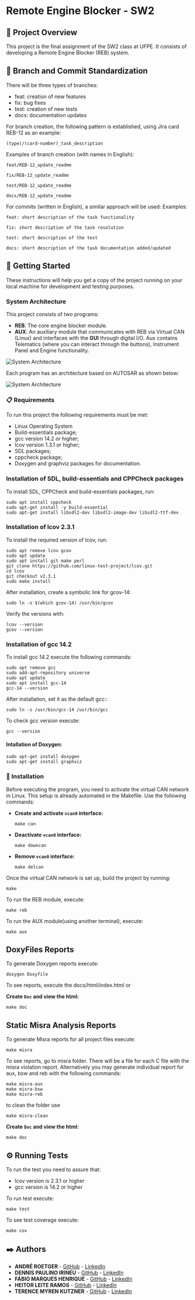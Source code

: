# Remote Engine Blocker - SW2

## 📖 Project Overview

This project is the final assignment of the SW2 class at UFPE. It consists of developing a Remote Engine Blocker (REB) system.

## 🔀 Branch and Commit Standardization

There will be three types of branches:

- feat: creation of new features
- fix: bug fixes
- test: creation of new tests
- docs: documentation updates

For branch creation, the following pattern is established, using Jira card REB-12 as an example:

`(type)/(card-number)_task_description`

Examples of branch creation (with names in English):

```
feat/REB-12_update_readme

fix/REB-12_update_readme

test/REB-12_update_readme

docs/REB-12_update_readme
```

For commits (written in English), a similar approach will be used:
Examples:

`feat: short description of the task functionality`

`fix: short description of the task resolution`

`test: short description of the test`

`docs: short description of the task documentation added/updated`

## 🚀 Getting Started

These instructions will help you get a copy of the project running on your local machine for development and testing purposes.

### System Architecture

This project consists of two programs:

- **REB**: The core engine blocker module.
- **AUX**: An auxiliary module that communicates with REB via Virtual CAN (Linux) and interfaces with the **GUI** through digital I/O. Aux contains Telematics (where you can interact through the buttons), Instrument Panel and Engine functionality.

![System Architecture](./project.png)

Each program has an architecture based on AUTOSAR as shown below:

![System Architecture](./project_architecture.png)

### 📋 Requirements

To run this project the following requirements must be met:
- Linux Operating System
- Build-essentials package;
- gcc version 14.2 or higher;
- lcov version 1.3.1 or higher;
- SDL packages;
- cppcheck package;
- Doxygen and graphviz packages for documentation.

### Installation of SDL, build-essentials and CPPCheck packages

To install SDL, CPPCheck and build-essentials packages, run:
```
sudo apt install cppcheck
sudo apt-get install -y build-essential
sudo apt-get install libsdl2-dev libsdl2-image-dev libsdl2-ttf-dev
```

### Installation of lcov 2.3.1 

To install the required version of lcov, run:
  ```
  sudo apt remove lcov gcov
  sudo apt update
  sudo apt install git make perl
  git clone https://github.com/linux-test-project/lcov.git
  cd lcov
  git checkout v2.3.1
  sudo make install
  ```

After installation, create a symbolic link for gcov-14:
  ```
  sudo ln -s $(which gcov-14) /usr/bin/gcov
  ```

Verify the versions with:
  ```
  lcov --version
  gcov --version 
  ```

### Installation of gcc 14.2 
To install gcc 14.2 execute the following commands:
  ```
  sudo apt remove gcc
  sudo add-apt-repository universe
  sudo apt update
  sudo apt install gcc-14
  gcc-14 --version 
  ```

After installation, set it as the default gcc::
  ```
  sudo ln -s /usr/bin/gcc-14 /usr/bin/gcc
  ```

To check gcc version execute:
  ```
  gcc --version 
  ```
#### Intallation of Doxygen:

```
sudo apt-get install doxygen
sudo apt-get install graphviz
```


### 🔧 Installation

Before executing the program, you need to activate the virtual CAN network in Linux. This setup is already automated in the Makefile. Use the following commands:

- **Create and activate `vcan0` interface:**
  ```
  make can
  ```
- **Deactivate `vcan0` interface:**
  ```
  make downcan
  ```
- **Remove `vcan0` interface:**
  ```
  make delcan
  ```

Once the virtual CAN network is set up, build the project by running:

```
make
```

To run the REB module, execute:

```
make reb
```

To run the AUX module(using another terminal), execute:

```
make aux
```

## DoxyFiles Reports

To generate Doxygen reports execute:
```
doxygen Doxyfile
```

To see reports, execute the docs/html/index.html or

**Create `Doc` and view the html:**
  ```
  make doc
  ```


## Static Misra Analysis Reports

To generate Misra reports for all project files execute:
  ```
  make misra
  ```
To see reports, go to misra folder. There will be a file for each C file with the misra violation report. Alternatively you may generate individual report for aux, bsw and reb with the following commands:
  ```
  make misra-aux
  make misra-bsw
  make misra-reb
  ```
to clean the folder use
  ```
  make misra-clean
  ```


**Create `Doc` and view the html:**
  ```
  make doc
  ```

## ⚙️ Running Tests

To run the test you need to assure that:
- lcov version is 2.3.1 or higher
- gcc version is 14.2 or higher

To run test execute:
  ```
  make test
  ```

To see test coverage execute:
  ```
  make cov
  ```


## ✒️ Authors

- **ANDRÉ ROETGER** - [GitHub](https://github.com/andremgbr) - [LinkedIn](https://www.linkedin.com/in/andre-roetger/)
- **DENNIS PAULINO IRINEU** - [GitHub](https://github.com/DennisIrineu) - [LinkedIn](https://www.linkedin.com/in/dirineu/)
- **FÁBIO MARQUES HENRIQUE** - [GitHub](https://github.com/fabiohennr) - [LinkedIn](https://www.linkedin.com/in/engenheirofabiohenrique/)
- **HEITOR LEITE RAMOS** - [GitHub](https://github.com/hramos94) - [LinkedIn](https://www.linkedin.com/in/heitorlramos/)
- **TERENCE MYREN KUTZNER** - [GitHub](https://github.com/TerenceKutzner) - [LinkedIn](https://www.linkedin.com/in/terence-myren-kutzner/)
